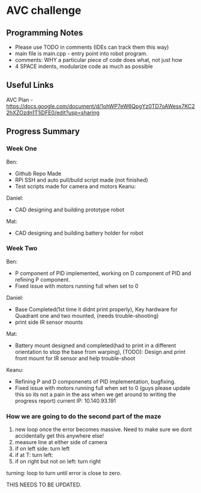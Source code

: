 # AVC challenge

## Programming Notes

 - Please use TODO in comments (IDEs can track them this way)
 - main file is main.cpp - entry point into robot program.
 - comments: WHY a particular piece of code does what, not just how
 - 4 SPACE indents, modularize code as much as possible


## Useful Links
AVC Plan - https://docs.google.com/document/d/1ohWP7eW6QpgYz0TD7oAWesx7KC22hXZOzdn1T1iDFE0/edit?usp=sharing


## Progress Summary
###  Week One
Ben:
 - Github Repo Made
 - RPi SSH and auto pull/build script made (not finished)
 - Test scripts made for camera and motors
Keanu:

Daniel:
 - CAD designing and building prototype robot

Mat:
 - CAD designing and building battery holder for robot

### Week Two
Ben:
 - P component of PID implemented, working on D component of PID and refining P component.
 - Fixed issue with motors running full when set to 0

Daniel:
 - Base Completed(1st time it didnt print properly), Key hardware for Quadrant one and two mounted, (needs trouble-shooting)
 - print side IR sensor mounts
 
Mat:
 - Battery mount designed and completed(had to print in a different orientation to stop the base from warping), (TODO): Design and print front mount for IR sensor and help trouble-shoot
 
Keanu:
 - Refining P and D componenets of PID implementation, bugfixing.
 - Fixed issue with motors running full when set to 0
(guys please update this so its not a pain in the ass when we get around to writing the progress report)
current IP: 10.140.93.191


### How we are going to do the second part of the maze


1) new loop once the error becomes massive. Need to make sure we dont accidentally get this anywhere else!
2) measure line at either side of camera
3) if on left side: turn left
3) if at T: turn left:
4) if on right but not on left: turn right

turning: loop to turn until error is close to zero.

THIS NEEDS TO BE UPDATED.